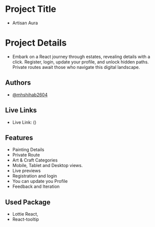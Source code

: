 # Project Title
-  Artisan Aura 

# Project Details
- Embark on a React journey through estates, revealing details with a click. Register, login, update your profile, and unlock hidden paths. Private routes await those who navigate this digital landscape.



## Authors
- [@mhshihab2604]()

## Live Links
- Live Link: ()

## Features
- Painting Details
- Private Route
- Art & Craft Categories
- Mobile, Tablet and Desktop views.
- Live previews
- Registration and login 
- You can update you Profile
- Feedback and Iteration


## Used Package
-  Lottie React,
-  React-tooltip
